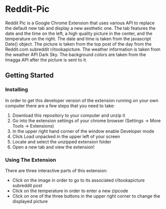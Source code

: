 # Reddit-Pic

Reddit Pic is a Google Chrome Extension that uses various API to replace the default new tab and display a new aesthetic one. The tab features the date and the time on the left, a high quality picture in the center, and the temperature on the right. The date and time is taken from the javascript Date() object. The picture is taken from the top post of the day from the Reddit.com subreddit r/itookapicture. The weather information is taken from the weather API Dark Sky. The background colors are taken from the Imagga API after the picture is sent to it. 

## Getting Started
### Installing
In order to get this developer version of the extension running on your own computer there are a few steps that you need to take:
1. Download this repository to your computer and unzip it
2. Go into the extension settings of your chrome browser (Settings -> More Tools -> Extensions)
3. In the upper right hand corner of the window enable Developer mode
4. Click Load unpacked in the upper left of your screen
5. Locate and select the unzipped extension folder
6. Open a new tab and view the extension!

### Using The Extension
There are three interactive parts of this extension:
- Click on the image in order to go to its associated r/itookapicture subreddit post
- Click on the temperature in order to enter a new zipcode
- Click on one of the three buttons in the upper right corner to change the displayed picture
